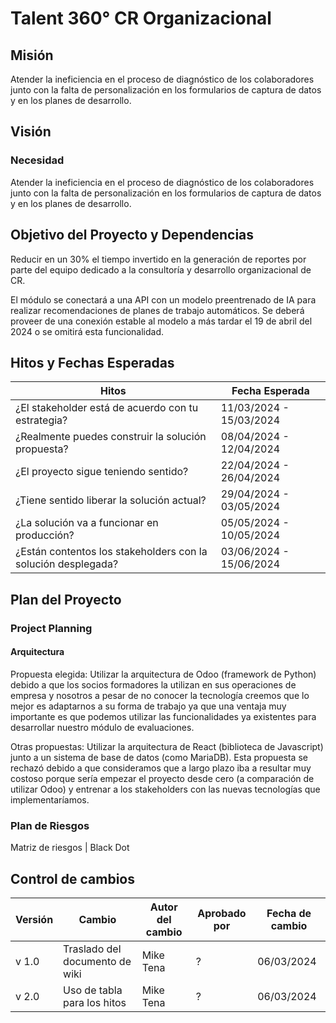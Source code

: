 # Talent 360° CR Organizacional

## Misión

Atender la ineficiencia en el proceso de diagnóstico de los colaboradores junto con la falta de personalización en los formularios de captura de datos y en los planes de desarrollo.

## Visión

### Necesidad

Atender la ineficiencia en el proceso de diagnóstico de los colaboradores junto con la falta de personalización en los formularios de captura de datos y en los planes de desarrollo.

## Objetivo del Proyecto y Dependencias

Reducir en un 30% el tiempo invertido en la generación de reportes por parte del equipo dedicado a la consultoría y desarrollo organizacional de CR.

El módulo se conectará a una API con un modelo preentrenado de IA para realizar recomendaciones de planes de trabajo automáticos. Se deberá proveer de una conexión estable al modelo a más tardar el 19 de abril del 2024 o se omitirá esta funcionalidad.


## Hitos y Fechas Esperadas

| Hitos                                                      | Fecha Esperada          |
|------------------------------------------------------------|-------------------------|
| ¿El stakeholder está de acuerdo con tu estrategia?         | 11/03/2024 - 15/03/2024 |
| ¿Realmente puedes construir la solución propuesta?         | 08/04/2024 - 12/04/2024 |
| ¿El proyecto sigue teniendo sentido?                       | 22/04/2024 - 26/04/2024 |
| ¿Tiene sentido liberar la solución actual?                 | 29/04/2024 - 03/05/2024 |
| ¿La solución va a funcionar en producción?                 | 05/05/2024 - 10/05/2024 |
| ¿Están contentos los stakeholders con la solución desplegada? | 03/06/2024 - 15/06/2024 |


## Plan del Proyecto

### Project Planning

#### Arquitectura

Propuesta elegida: Utilizar la arquitectura de Odoo (framework de Python) debido a que los socios formadores la utilizan en sus operaciones de empresa y nosotros a pesar de no conocer la tecnología creemos que lo mejor es adaptarnos a su forma de trabajo ya que una ventaja muy importante es que podemos utilizar las funcionalidades ya existentes para desarrollar nuestro módulo de evaluaciones.

Otras propuestas: Utilizar la arquitectura de React (biblioteca de Javascript) junto a un sistema de base de datos (como MariaDB). Esta propuesta se rechazó debido a que consideramos que a largo plazo iba a resultar muy costoso porque sería empezar el proyecto desde cero (a comparación de utilizar Odoo) y entrenar a los stakeholders con las nuevas tecnologías que implementaríamos.

### Plan de Riesgos

Matriz de riesgos | Black Dot

## Control de cambios
| Versión | Cambio | Autor del cambio | Aprobado por | Fecha de cambio |
|---------|--------|------------------|--------------|-----------------|
| v 1.0   | Traslado del documento de wiki | Mike Tena | ? | 06/03/2024 |
| v 2.0   | Uso de tabla para los hitos    | Mike Tena | ? | 06/03/2024 |



